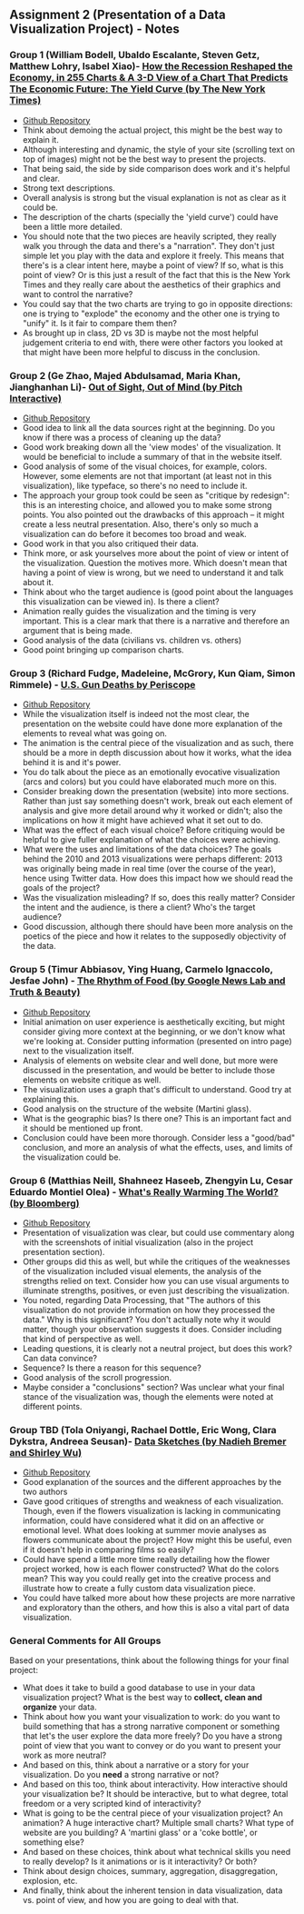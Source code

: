 ## Assignment 2 (Presentation of a Data Visualization Project) - Notes

### Group 1 (William Bodell, Ubaldo Escalante, Steven Getz, Matthew Lohry, Isabel Xiao)- [How the Recession Reshaped the Economy, in 255 Charts & A 3-D View of a Chart That Predicts The Economic Future: The Yield Curve (by The New York Times)](https://webthethird.github.io/DataVisTeam1/assignments/assignment_02.html)
* [Github Repository](https://github.com/webthethird/DataVisTeam1/tree/gh-pages)
* Think about demoing the actual project, this might be the best way to explain it.
* Although interesting and dynamic, the style of your site (scrolling text on top of images) might not be the best way to present the projects.
* That being said, the side by side comparison does work and it's helpful and clear.
* Strong text descriptions.
* Overall analysis is strong but the visual explanation is not as clear as it could be.
* The description of the charts (specially the 'yield curve') could have been a little more detailed.
* You should note that the two pieces are heavily scripted, they really walk you through the data and there's a "narration". They don't just simple let you play with the data and explore it freely. This means that there's is a clear intent here, maybe a point of view? If so, what is this point of view? Or is this just a result of the fact that this is the New York Times and they really care about the aesthetics of their graphics and want to control the narrative?
* You could say that the two charts are trying to go in opposite directions: one is trying to "explode" the economy and the other one is trying to "unify" it. Is it fair to compare them then?
* As brought up in class, 2D vs 3D is maybe not the most helpful judgement criteria to end with, there were other factors you looked at that might have been more helpful to discuss in the conclusion.

### Group 2 (Ge Zhao, Majed Abdulsamad, Maria Khan, Jianghanhan Li)- [Out of Sight, Out of Mind (by Pitch Interactive)](https://majedabdulsamad.github.io/Group2/index.html)
* [Github Repository](https://github.com/majedabdulsamad/group2/tree/gh-pages)
* Good idea to link all the data sources right at the beginning. Do you know if there was a process of cleaning up the data?
* Good work breaking down all the 'view modes' of the visualization. It would be beneficial to include a summary of that in the website itself.
* Good analysis of some of the visual choices, for example, colors. However, some elements are not that important (at least not in this visualization), like typeface, so there's no need to include it.
* The approach your group took could be seen as "critique by redesign": this is an interesting choice, and allowed you to make some strong points. You also pointed out the drawbacks of this approach – it might create a less neutral presentation. Also, there's only so much a visualization can do before it becomes too broad and weak.
* Good work in that you also critiqued their data.
* Think more, or ask yourselves more about the point of view or intent of the visualization. Question the motives more. Which doesn't mean that having a point of view is wrong, but we need to understand it and talk about it.
* Think about who the target audience is (good point about the languages this visualization can be viewed in). Is there a client?
* Animation really guides the visualization and the timing is very important. This is a clear mark that there is a narrative and therefore an argument that is being made.
* Good analysis of the data (civilians vs. children vs. others)
* Good point bringing up comparison charts.

### Group 3 (Richard Fudge, Madeleine, McGrory, Kun Qiam, Simon Rimmele) - [U.S. Gun Deaths by Periscope](https://kq2137.github.io/Presentation-Group-3/index.html)
* [Github Repository](https://github.com/kq2137/Presentation-Group-3/tree/gh-pages)
* While the visualization itself is indeed not the most clear, the presentation on the website could have done more explanation of the elements to reveal what was going on.
* The animation is the central piece of the visualization and as such, there should be a more in depth discussion about how it works, what the idea behind it is and it's power.
* You do talk about the piece as an emotionally evocative visualization (arcs and colors) but you could have elaborated much more on this.
* Consider breaking down the presentation (website) into more sections. Rather than just say something doesn't work, break out each element of analysis and give more detail around why it worked or didn't; also the implications on how it might have achieved what it set out to do.
* What was the effect of each visual choice? Before critiquing would be helpful to give fuller explanation of what the choices were achieving.
* What were the uses and limitations of the data choices? The goals behind the 2010 and 2013 visualizations were perhaps different: 2013 was originally being made in real time (over the course of the year), hence using Twitter data. How does this impact how we should read the goals of the project?
* Was the visualization misleading? If so, does this really matter? Consider the intent and the audience, is there a client? Who's the target audience?
* Good discussion, although there should have been more analysis on the poetics of the piece and how it relates to the supposedly objectivity of the data.

### Group 5 (Timur Abbiasov, Ying Huang, Carmelo Ignaccolo, Jesfae John) - [The Rhythm of Food (by Google News Lab and Truth & Beauty)](https://tabbiasov.github.io/Assignment2-RhythmOfFood/)
* [Github Repository](https://github.com/tabbiasov/Assignment2-RhythmOfFood/tree/gh-pages)
* Initial animation on user experience is aesthetically exciting, but might consider giving more context at the beginning, or we don't know what we're looking at. Consider putting information (presented on intro page) next to the visualization itself.
* Analysis of elements on website clear and well done, but more were discussed in the presentation, and would be better to include those elements on website critique as well.
* The visualization uses a graph that's difficult to understand. Good try at explaining this.
* Good analysis on the structure of the website (Martini glass).
* What is the geographic bias? Is there one? This is an important fact and it should be mentioned up front.
* Conclusion could have been more thorough. Consider less a "good/bad" conclusion, and more an analysis of what the effects, uses, and limits of the visualization could be.

### Group 6 (Matthias Neill, Shahneez Haseeb, Zhengyin Lu, Cesar Eduardo Montiel Olea) - [What's Really Warming The World? (by Bloomberg)](https://matthiaskn.github.io/Data_Vis_Assignment_2/index.html)
* [Github Repository](https://github.com/MatthiasKN/Data_Vis_Assignment_2/tree/gh-pages)
* Presentation of visualization was clear, but could use commentary along with the screenshots of initial visualization (also in the project presentation section).
* Other groups did this as well, but while the critiques of the weaknesses of the visualization included visual elements, the analysis of the strengths relied on text. Consider how you can use visual arguments to illuminate strengths, positives, or even just describing the visualization.
* You noted, regarding Data Processing, that "The authors of this visualization do not provide information on how they processed the data." Why is this significant? You don't actually note why it would matter, though your observation suggests it does. Consider including that kind of perspective as well.
* Leading questions, it is clearly not a neutral project, but does this work? Can data convince?
* Sequence? Is there a reason for this sequence?
* Good analysis of the scroll progression.
* Maybe consider a "conclusions" section? Was unclear what your final stance of the visualization was, though the elements were noted at different points.

### Group TBD (Tola Oniyangi, Rachael Dottle, Eric Wong, Clara Dykstra, Andreea Seusan)- [Data Sketches (by Nadieh Bremer and Shirley Wu)](https://rdottle.github.io/grouptbd-assignment2/)
* [Github Repository](https://github.com/rdottle/grouptbd-assignment2/tree/gh-pages)
* Good explanation of the sources and the different approaches by the two authors
* Gave good critiques of strengths and weakness of each visualization. Though, even if the flowers visualization is lacking in communicating information, could have considered what it did on an affective or emotional level. What does looking at summer movie analyses as flowers communicate about the project? How might this be useful, even if it doesn't help in comparing films so easily?
* Could have spend a little more time really detailing how the flower project worked, how is each flower constructed? What do the colors mean? This way you could really get into the creative process and illustrate how to create a fully custom data visualization piece.
* You could have talked more about how these projects are more narrative and exploratory than the others, and how this is also a vital part of data visualization.

### General Comments for All Groups
Based on your presentations, think about the following things for your final project:
* What does it take to build a good database to use in your data visualization project? What is the best way to **collect, clean and organize** your data.
* Think about how you want your visualization to work: do you want to build something that has a strong narrative component or something that let's the user explore the data more freely? Do you have a strong point of view that you want to convey or do you want to present your work as more neutral?
* And based on this, think about a narrative or a story for your visualization. Do you **need** a strong narrative or not?
* And based on this too, think about interactivity. How interactive should your visualization be? It should be interactive, but to what degree, total freedom or a very scripted kind of interactivity?
* What is going to be the central piece of your visualization project? An animation? A huge interactive chart? Multiple small charts? What type of website are you building? A 'martini glass' or a 'coke bottle', or something else?
* And based on these choices, think about what technical skills you need to really develop? Is it animations or is it interactivity? Or both?
* Think about design choices, summary, aggregation, disaggregation, explosion, etc.
* And finally, think about the inherent tension in data visualization, data vs. point of view, and how you are going to deal with that.
